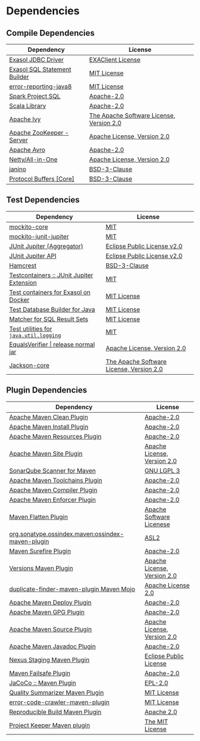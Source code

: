 <!-- @formatter:off -->
# Dependencies

## Compile Dependencies

| Dependency                        | License                                        |
| --------------------------------- | ---------------------------------------------- |
| [Exasol JDBC Driver][0]           | [EXAClient License][1]                         |
| [Exasol SQL Statement Builder][2] | [MIT License][3]                               |
| [error-reporting-java8][4]        | [MIT License][5]                               |
| [Spark Project SQL][6]            | [Apache-2.0][7]                                |
| [Scala Library][8]                | [Apache-2.0][9]                                |
| [Apache Ivy][10]                  | [The Apache Software License, Version 2.0][11] |
| [Apache ZooKeeper - Server][12]   | [Apache License, Version 2.0][13]              |
| [Apache Avro][14]                 | [Apache-2.0][13]                               |
| [Netty/All-in-One][15]            | [Apache License, Version 2.0][9]               |
| [janino][16]                      | [BSD-3-Clause][17]                             |
| [Protocol Buffers [Core]][18]     | [BSD-3-Clause][19]                             |

## Test Dependencies

| Dependency                                      | License                                        |
| ----------------------------------------------- | ---------------------------------------------- |
| [mockito-core][20]                              | [MIT][21]                                      |
| [mockito-junit-jupiter][20]                     | [MIT][21]                                      |
| [JUnit Jupiter (Aggregator)][22]                | [Eclipse Public License v2.0][23]              |
| [JUnit Jupiter API][22]                         | [Eclipse Public License v2.0][23]              |
| [Hamcrest][24]                                  | [BSD-3-Clause][25]                             |
| [Testcontainers :: JUnit Jupiter Extension][26] | [MIT][27]                                      |
| [Test containers for Exasol on Docker][28]      | [MIT License][29]                              |
| [Test Database Builder for Java][30]            | [MIT License][31]                              |
| [Matcher for SQL Result Sets][32]               | [MIT License][33]                              |
| [Test utilities for `java.util.logging`][34]    | [MIT][21]                                      |
| [EqualsVerifier \| release normal jar][35]      | [Apache License, Version 2.0][13]              |
| [Jackson-core][36]                              | [The Apache Software License, Version 2.0][13] |

## Plugin Dependencies

| Dependency                                              | License                           |
| ------------------------------------------------------- | --------------------------------- |
| [Apache Maven Clean Plugin][37]                         | [Apache-2.0][13]                  |
| [Apache Maven Install Plugin][38]                       | [Apache-2.0][13]                  |
| [Apache Maven Resources Plugin][39]                     | [Apache-2.0][13]                  |
| [Apache Maven Site Plugin][40]                          | [Apache License, Version 2.0][13] |
| [SonarQube Scanner for Maven][41]                       | [GNU LGPL 3][42]                  |
| [Apache Maven Toolchains Plugin][43]                    | [Apache-2.0][13]                  |
| [Apache Maven Compiler Plugin][44]                      | [Apache-2.0][13]                  |
| [Apache Maven Enforcer Plugin][45]                      | [Apache-2.0][13]                  |
| [Maven Flatten Plugin][46]                              | [Apache Software Licenese][13]    |
| [org.sonatype.ossindex.maven:ossindex-maven-plugin][47] | [ASL2][11]                        |
| [Maven Surefire Plugin][48]                             | [Apache-2.0][13]                  |
| [Versions Maven Plugin][49]                             | [Apache License, Version 2.0][13] |
| [duplicate-finder-maven-plugin Maven Mojo][50]          | [Apache License 2.0][7]           |
| [Apache Maven Deploy Plugin][51]                        | [Apache-2.0][13]                  |
| [Apache Maven GPG Plugin][52]                           | [Apache-2.0][13]                  |
| [Apache Maven Source Plugin][53]                        | [Apache License, Version 2.0][13] |
| [Apache Maven Javadoc Plugin][54]                       | [Apache-2.0][13]                  |
| [Nexus Staging Maven Plugin][55]                        | [Eclipse Public License][56]      |
| [Maven Failsafe Plugin][57]                             | [Apache-2.0][13]                  |
| [JaCoCo :: Maven Plugin][58]                            | [EPL-2.0][59]                     |
| [Quality Summarizer Maven Plugin][60]                   | [MIT License][61]                 |
| [error-code-crawler-maven-plugin][62]                   | [MIT License][63]                 |
| [Reproducible Build Maven Plugin][64]                   | [Apache 2.0][11]                  |
| [Project Keeper Maven plugin][65]                       | [The MIT License][66]             |

[0]: http://www.exasol.com/
[1]: https://repo1.maven.org/maven2/com/exasol/exasol-jdbc/24.2.0/exasol-jdbc-24.2.0-license.txt
[2]: https://github.com/exasol/sql-statement-builder/
[3]: https://github.com/exasol/sql-statement-builder/blob/main/LICENSE
[4]: https://github.com/exasol/error-reporting-java/
[5]: https://github.com/exasol/error-reporting-java/blob/main/LICENSE
[6]: https://spark.apache.org/
[7]: http://www.apache.org/licenses/LICENSE-2.0.html
[8]: https://www.scala-lang.org/
[9]: https://www.apache.org/licenses/LICENSE-2.0
[10]: http://ant.apache.org/ivy/
[11]: http://www.apache.org/licenses/LICENSE-2.0.txt
[12]: http://zookeeper.apache.org/zookeeper
[13]: https://www.apache.org/licenses/LICENSE-2.0.txt
[14]: https://avro.apache.org
[15]: https://netty.io/netty-all/
[16]: http://janino-compiler.github.io/janino/
[17]: https://spdx.org/licenses/BSD-3-Clause.html
[18]: https://developers.google.com/protocol-buffers/protobuf-java/
[19]: https://opensource.org/licenses/BSD-3-Clause
[20]: https://github.com/mockito/mockito
[21]: https://opensource.org/licenses/MIT
[22]: https://junit.org/junit5/
[23]: https://www.eclipse.org/legal/epl-v20.html
[24]: http://hamcrest.org/JavaHamcrest/
[25]: https://raw.githubusercontent.com/hamcrest/JavaHamcrest/master/LICENSE
[26]: https://java.testcontainers.org
[27]: http://opensource.org/licenses/MIT
[28]: https://github.com/exasol/exasol-testcontainers/
[29]: https://github.com/exasol/exasol-testcontainers/blob/main/LICENSE
[30]: https://github.com/exasol/test-db-builder-java/
[31]: https://github.com/exasol/test-db-builder-java/blob/main/LICENSE
[32]: https://github.com/exasol/hamcrest-resultset-matcher/
[33]: https://github.com/exasol/hamcrest-resultset-matcher/blob/main/LICENSE
[34]: https://github.com/exasol/java-util-logging-testing/
[35]: https://www.jqno.nl/equalsverifier
[36]: https://github.com/FasterXML/jackson-core
[37]: https://maven.apache.org/plugins/maven-clean-plugin/
[38]: https://maven.apache.org/plugins/maven-install-plugin/
[39]: https://maven.apache.org/plugins/maven-resources-plugin/
[40]: https://maven.apache.org/plugins/maven-site-plugin/
[41]: http://sonarsource.github.io/sonar-scanner-maven/
[42]: http://www.gnu.org/licenses/lgpl.txt
[43]: https://maven.apache.org/plugins/maven-toolchains-plugin/
[44]: https://maven.apache.org/plugins/maven-compiler-plugin/
[45]: https://maven.apache.org/enforcer/maven-enforcer-plugin/
[46]: https://www.mojohaus.org/flatten-maven-plugin/
[47]: https://sonatype.github.io/ossindex-maven/maven-plugin/
[48]: https://maven.apache.org/surefire/maven-surefire-plugin/
[49]: https://www.mojohaus.org/versions/versions-maven-plugin/
[50]: https://basepom.github.io/duplicate-finder-maven-plugin
[51]: https://maven.apache.org/plugins/maven-deploy-plugin/
[52]: https://maven.apache.org/plugins/maven-gpg-plugin/
[53]: https://maven.apache.org/plugins/maven-source-plugin/
[54]: https://maven.apache.org/plugins/maven-javadoc-plugin/
[55]: http://www.sonatype.com/public-parent/nexus-maven-plugins/nexus-staging/nexus-staging-maven-plugin/
[56]: http://www.eclipse.org/legal/epl-v10.html
[57]: https://maven.apache.org/surefire/maven-failsafe-plugin/
[58]: https://www.jacoco.org/jacoco/trunk/doc/maven.html
[59]: https://www.eclipse.org/legal/epl-2.0/
[60]: https://github.com/exasol/quality-summarizer-maven-plugin/
[61]: https://github.com/exasol/quality-summarizer-maven-plugin/blob/main/LICENSE
[62]: https://github.com/exasol/error-code-crawler-maven-plugin/
[63]: https://github.com/exasol/error-code-crawler-maven-plugin/blob/main/LICENSE
[64]: http://zlika.github.io/reproducible-build-maven-plugin
[65]: https://github.com/exasol/project-keeper/
[66]: https://github.com/exasol/project-keeper/blob/main/LICENSE

